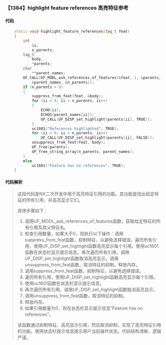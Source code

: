 ### 【1384】highlight feature references 高亮特征参考

#### 代码

```cpp
    static void highlight_feature_references(tag_t feat)  
    {  
        int  
            ii,  
            n_parents;  
        tag_t  
            body,  
            *parents;  
        char  
            **parent_names;  
        UF_CALL(UF_MODL_ask_references_of_features(&feat, 1, &parents,  
            &parent_names, &n_parents));  
        if (n_parents > 0)  
        {  
            suppress_from_feat(feat, &body);  
            for (ii = 0; ii < n_parents; ii++)  
            {  
                ECHO(ii);  
                ECHOS(parent_names[ii]);  
                UF_CALL(UF_DISP_set_highlight(parents[ii], TRUE));  
            }  
            uc1601("References highlighted", TRUE);  
            for (ii = 0; ii < n_parents; ii++)  
                UF_CALL(UF_DISP_set_highlight(parents[ii], FALSE));  
            unsuppress_from_feat(feat, body);  
            UF_free(parents);  
            UF_free_string_array(n_parents, parent_names);  
        }  
        else  
            uc1601("Feature has no references", TRUE);  
    }

```

#### 代码解析

> 这段代码是NX二次开发中用于高亮特征引用的功能。其功能是找出给定特征的所有引用，并高亮显示它们。
>
> 具体步骤如下：
>
> 1. 调用UF_MODL_ask_references_of_features函数，获取给定特征的所有引用及其父特征名。
> 2. 检查引用数量，如果大于0，则执行以下操作：调用suppress_from_feat函数，抑制特征，以避免选择错误。遍历所有引用，使用UF_DISP_set_highlight函数高亮显示每个引用。使用uc1601函数在状态栏显示提示信息。再次遍历所有引用，调用UF_DISP_set_highlight函数取消高亮显示。调用unsuppress_from_feat函数，取消特征的抑制。释放内存。
> 3. 调用suppress_from_feat函数，抑制特征，以避免选择错误。
> 4. 遍历所有引用，使用UF_DISP_set_highlight函数高亮显示每个引用。
> 5. 使用uc1601函数在状态栏显示提示信息。
> 6. 再次遍历所有引用，调用UF_DISP_set_highlight函数取消高亮显示。
> 7. 调用unsuppress_from_feat函数，取消特征的抑制。
> 8. 释放内存。
> 9. 如果引用数量为0，则在状态栏显示提示信息“Feature has no references”。
>
> 该函数通过抑制特征、高亮显示引用，然后取消抑制，实现了高亮特征引用的功能。使用状态栏提示信息提示用户当前操作状态。代码结构清晰，逻辑严谨。
>
